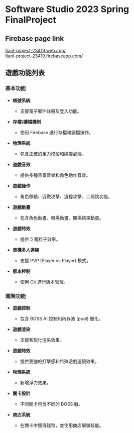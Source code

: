 # Software Studio 2023 Spring FinalProject

## Firebase page link
  
  [fianl-project-23419.web.app/](https://fianl-project-23419.web.app/)  
  [fianl-project-23419.firebaseapp.com/
](https://fianl-project-23419.firebaseapp.com/)


## 遊戲功能列表

### 基本功能

- **帳號系統**
  - 支援電子郵件註冊及登入功能。

- **存檔\讀檔機制**
  - 使用 Firebase 進行存檔和讀檔操作。

- **物理系統**
  - 包含正確的重力模擬和碰撞處理。

- **遊戲音效**
  - 提供多種背景音樂和角色動作音效。

- **遊戲操作**
  - 角色移動、近戰攻擊、遠程攻擊、二段跳功能。

- **遊戲動畫**
  - 包含角色動畫、轉場動畫、開場結束動畫。

- **遊戲特效**
  - 提供 5 種粒子效果。

- **單機多人連線**
  - 支援 PVP (Player vs Player) 模式。

- **版本控制**
  - 使用 Git 進行版本管理。

### 進階功能

- **遊戲控制**
  - 包含 BOSS AI 控制和內存池 (pool) 優化。

- **遊戲渲染**
  - 支援客製化渲染效果。

- **遊戲特效**
  - 提供更強的打擊感和特殊遊戲運鏡效果。

- **物理系統**
  - 新增浮力效果。

- **關卡設計**
  - 不同關卡包含不同的 BOSS 戰。

- **商店系統**
  - 在關卡中獲得錢幣，並使用商店解鎖技能。
